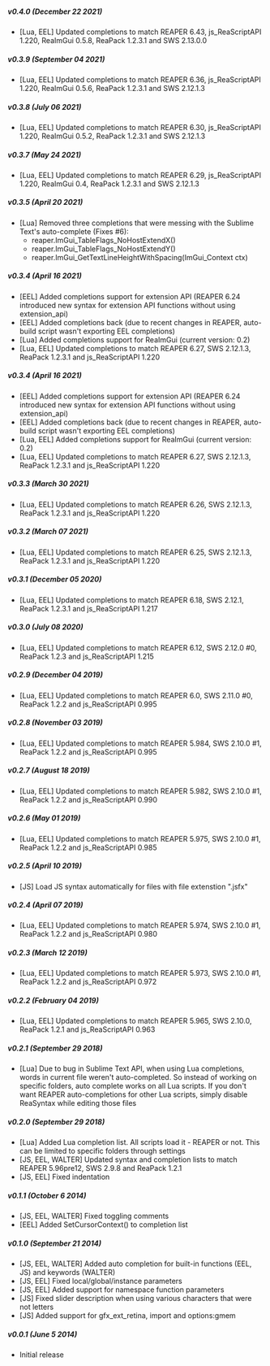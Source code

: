 ##### v0.4.0 (December 22 2021)
 * [Lua, EEL] Updated completions to match REAPER 6.43, js_ReaScriptAPI 1.220, ReaImGui 0.5.8, ReaPack 1.2.3.1 and SWS 2.13.0.0

##### v0.3.9 (September 04 2021)
 * [Lua, EEL] Updated completions to match REAPER 6.36, js_ReaScriptAPI 1.220, ReaImGui 0.5.6, ReaPack 1.2.3.1 and SWS 2.12.1.3

##### v0.3.8 (July 06 2021)
 * [Lua, EEL] Updated completions to match REAPER 6.30, js_ReaScriptAPI 1.220, ReaImGui 0.5.2, ReaPack 1.2.3.1 and SWS 2.12.1.3

##### v0.3.7 (May 24 2021)
 * [Lua, EEL] Updated completions to match REAPER 6.29, js_ReaScriptAPI 1.220, ReaImGui 0.4, ReaPack 1.2.3.1 and SWS 2.12.1.3

##### v0.3.5 (April 20 2021)
 * [Lua] Removed three completions that were messing with the Sublime Text's auto-complete (Fixes #6):
   * reaper.ImGui_TableFlags_NoHostExtendX()
   * reaper.ImGui_TableFlags_NoHostExtendY()
   * reaper.ImGui_GetTextLineHeightWithSpacing(ImGui_Context ctx)

##### v0.3.4 (April 16 2021)
 * [EEL] Added completions support for extension API (REAPER 6.24 introduced new syntax for extension API functions without using extension_api)
 * [EEL] Added completions back (due to recent changes in REAPER, auto-build script wasn't exporting EEL completions)
 * [Lua] Added completions support for ReaImGui (current version: 0.2)
 * [Lua, EEL] Updated completions to match REAPER 6.27, SWS 2.12.1.3, ReaPack 1.2.3.1 and js_ReaScriptAPI 1.220

##### v0.3.4 (April 16 2021)
 * [EEL] Added completions support for extension API (REAPER 6.24 introduced new syntax for extension API functions without using extension_api)
 * [EEL] Added completions back (due to recent changes in REAPER, auto-build script wasn't exporting EEL completions)
 * [Lua, EEL] Added completions support for ReaImGui (current version: 0.2)
 * [Lua, EEL] Updated completions to match REAPER 6.27, SWS 2.12.1.3, ReaPack 1.2.3.1 and js_ReaScriptAPI 1.220

##### v0.3.3 (March 30 2021)
 * [Lua, EEL] Updated completions to match REAPER 6.26, SWS 2.12.1.3, ReaPack 1.2.3.1 and js_ReaScriptAPI 1.220

##### v0.3.2 (March 07 2021)
 * [Lua, EEL] Updated completions to match REAPER 6.25, SWS 2.12.1.3, ReaPack 1.2.3.1 and js_ReaScriptAPI 1.220

##### v0.3.1 (December 05 2020)
 * [Lua, EEL] Updated completions to match REAPER 6.18, SWS 2.12.1, ReaPack 1.2.3.1 and js_ReaScriptAPI 1.217

##### v0.3.0 (July 08 2020)
 * [Lua, EEL] Updated completions to match REAPER 6.12, SWS 2.12.0 #0, ReaPack 1.2.3 and js_ReaScriptAPI 1.215

##### v0.2.9 (December 04 2019)
 * [Lua, EEL] Updated completions to match REAPER 6.0, SWS 2.11.0 #0, ReaPack 1.2.2 and js_ReaScriptAPI 0.995

##### v0.2.8 (November 03 2019)
 * [Lua, EEL] Updated completions to match REAPER 5.984, SWS 2.10.0 #1, ReaPack 1.2.2 and js_ReaScriptAPI 0.995

##### v0.2.7 (August 18 2019)
 * [Lua, EEL] Updated completions to match REAPER 5.982, SWS 2.10.0 #1, ReaPack 1.2.2 and js_ReaScriptAPI 0.990

##### v0.2.6 (May 01 2019)
 * [Lua, EEL] Updated completions to match REAPER 5.975, SWS 2.10.0 #1, ReaPack 1.2.2 and js_ReaScriptAPI 0.985

##### v0.2.5 (April 10 2019)
 * [JS] Load JS syntax automatically for files with file extenstion ".jsfx"

##### v0.2.4 (April 07 2019)
 * [Lua, EEL] Updated completions to match REAPER 5.974, SWS 2.10.0 #1, ReaPack 1.2.2 and js_ReaScriptAPI 0.980

##### v0.2.3 (March 12 2019)
 * [Lua, EEL] Updated completions to match REAPER 5.973, SWS 2.10.0 #1, ReaPack 1.2.2 and js_ReaScriptAPI 0.972

##### v0.2.2 (February 04 2019)
 * [Lua, EEL] Updated completions to match REAPER 5.965, SWS 2.10.0, ReaPack 1.2.1 and js_ReaScriptAPI 0.963

##### v0.2.1 (September 29 2018)
 * [Lua] Due to bug in Sublime Text API, when using Lua completions, words in current file weren't auto-completed.
         So instead of working on specific folders, auto complete works on all Lua scripts. If you don't want
         REAPER auto-completions for other Lua scripts, simply disable ReaSyntax while editing those files

##### v0.2.0 (September 29 2018)
 * [Lua] Added Lua completion list. All scripts load it - REAPER or not. This can be limited to specific folders through settings
 * [JS, EEL, WALTER] Updated syntax and completion lists to match REAPER 5.96pre12, SWS 2.9.8 and ReaPack 1.2.1
 * [JS, EEL] Fixed indentation

##### v0.1.1 (October 6 2014)
 * [JS, EEL, WALTER] Fixed toggling comments
 * [EEL] Added SetCursorContext() to completion list

##### v0.1.0 (September 21 2014)
 * [JS, EEL, WALTER] Added auto completion for built-in functions (EEL, JS) and keywords (WALTER)
 * [JS, EEL] Fixed local/global/instance parameters
 * [JS, EEL] Added support for namespace function parameters
 * [JS] Fixed slider description when using various characters that were not letters
 * [JS] Added support for gfx_ext_retina, import and options:gmem

##### v0.0.1 (June 5 2014)
 * Initial release